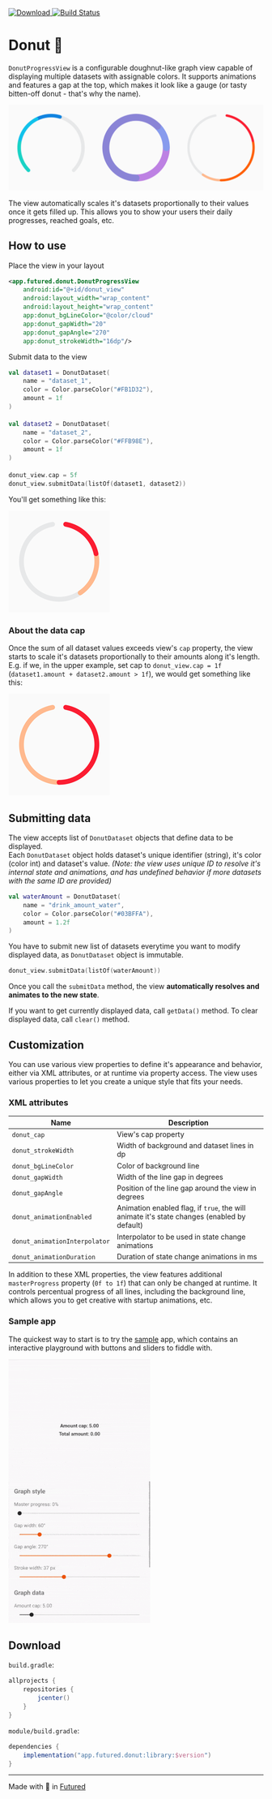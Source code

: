 [![Download](https://api.bintray.com/packages/thefuntastyops/donut/donut/images/download.svg) ](https://bintray.com/thefuntastyops/donut/donut/_latestVersion)
[![Build Status](https://app.bitrise.io/app/e9f4fbbcc143c212/status.svg?token=LK6EaX0H10eB3wjz5k-HlQ&branch=master)](https://app.bitrise.io/app/e9f4fbbcc143c212)

# Donut 🍩
`DonutProgressView` is a configurable doughnut-like graph view capable of displaying multiple datasets with assignable colors. It supports animations and features a gap at the top, which makes it look like a gauge (or tasty bitten-off donut - that's why the name).

![Header](imgs/readme-header.png)

The view automatically scales it's datasets proportionally to their values once it gets filled up. This allows you to show your users their daily progresses, reached goals, etc.  

## How to use
Place the view in your layout

```xml
<app.futured.donut.DonutProgressView
    android:id="@+id/donut_view"
    android:layout_width="wrap_content"
    android:layout_height="wrap_content"
    app:donut_bgLineColor="@color/cloud"
    app:donut_gapWidth="20"
    app:donut_gapAngle="270"
    app:donut_strokeWidth="16dp"/>
```

Submit data to the view

```kotlin
val dataset1 = DonutDataset(
    name = "dataset_1",
    color = Color.parseColor("#FB1D32"),
    amount = 1f
)

val dataset2 = DonutDataset(
    name = "dataset_2",
    color = Color.parseColor("#FFB98E"),
    amount = 1f
)

donut_view.cap = 5f
donut_view.submitData(listOf(dataset1, dataset2))
```

You'll get something like this:

![View with cap unexceeded](imgs/readme_intro_nocap.png)

### About the data cap
Once the sum of all dataset values exceeds view's `cap` property, the view starts to scale it's datasets proportionally to their amounts along it's length. E.g. if we, in the upper example, set cap to `donut_view.cap = 1f` (`dataset1.amount + dataset2.amount > 1f`), we would get something like this:

![View with cap exceeded](imgs/readme_intro_cap.png)

## Submitting data
The view accepts list of `DonutDataset` objects that define data to be displayed.  
Each `DonutDataset` object holds dataset's unique identifier (string), it's color (color int) and dataset's value. *(Note: the view uses unique ID to resolve it's internal state and animations, and has undefined behavior if more datasets with the same ID are provided)*

```kotlin
val waterAmount = DonutDataset(
    name = "drink_amount_water",
    color = Color.parseColor("#03BFFA"),
    amount = 1.2f
)
```

You have to submit new list of datasets everytime you want to modify displayed data, as `DonutDataset` object is immutable.

```kotlin
donut_view.submitData(listOf(waterAmount))
```
Once you call the `submitData` method, the view **automatically resolves and animates to the new state**.

If you want to get currently displayed data, call `getData()` method. To clear displayed data, call `clear()` method.

## Customization
You can use various view properties to define it's appearance and behavior, either via XML attributes, or at runtime via property access. The view uses various properties to let you create a unique style that fits your needs.

### XML attributes
|Name|Description|
|---|---|
| `donut_cap`| View's cap property |
| `donut_strokeWidth` | Width of background and dataset lines in dp |
| `donut_bgLineColor`| Color of background line |
| `donut_gapWidth` | Width of the line gap in degrees |
| `donut_gapAngle` | Position of the line gap around the view in degrees |
| `donut_animationEnabled` | Animation enabled flag, if `true`, the will animate it's state changes (enabled by default) |
| `donut_animationInterpolator` | Interpolator to be used in state change animations |
| `donut_animationDuration` | Duration of state change animations in ms |

In addition to these XML properties, the view features additional `masterProgress` property (`0f to 1f`) that can only be changed at runtime. It controls percentual progress of all lines, including the background line, which allows you to get creative with startup animations, etc.

### Sample app

The quickest way to start is to try the [sample](sample/) app, which contains an interactive playground with buttons and sliders to fiddle with.


![Playground](imgs/playground.gif)

## Download
`build.gradle`:

```groovy
allprojects {
    repositories {
        jcenter()
    }
}
```

`module/build.gradle`:

```groovy
dependencies {
    implementation("app.futured.donut:library:$version")
}
```
---
Made with 🖤 in [Futured](http://futured.app)
